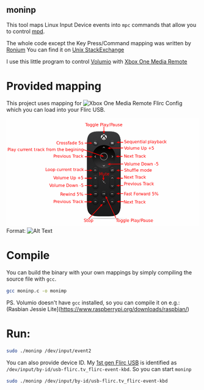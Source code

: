 moninp
------
This tool maps Linux Input Device events into `mpc` commands that allow
you to control [mpd](https://www.musicpd.org/).

The whole code except the Key Press/Command mapping was written by [Ronium](http://unix.stackexchange.com/users/28489/runium)
You can find it on [Unix StackExchange](http://unix.stackexchange.com/a/94329)


I use this little program to control [Volumio](https://volumio.org/) with
[Xbox One Media Remote](http://www.xbox.com/en-GB/xbox-one/accessories/controllers/media-remote)


# Provided mapping

This project uses mapping for ![Xbox One Media Remote Flirc Config](xbox_one_media_remote_flirc_config.fcfg) which you can 
load into your Flirc USB.

![Xbox One Media Remote Mapping](xboxonemapping.png)
Format: ![Alt Text](url)

# Compile

You can build the binary with your own mappings by simply compiling the source
file with `gcc`.
```bash
gcc moninp.c -o monimp
```

PS. Volumio doesn't have `gcc` installed, so you can compile it on e.g.:
(Rasbian Jessie Lite](https://www.raspberrypi.org/downloads/raspbian/)


# Run:

```bash
sudo ./moninp /dev/input/event2
```

You can also provide device ID.
My [1st gen Flirc USB](https://flirc.tv/more/flirc-usb-v1) is identified as 
`/dev/input/by-id/usb-flirc.tv_flirc-event-kbd`. So you can start `moninp`
```bash
sudo ./moninp /dev/input/by-id/usb-flirc.tv_flirc-event-kbd
```

